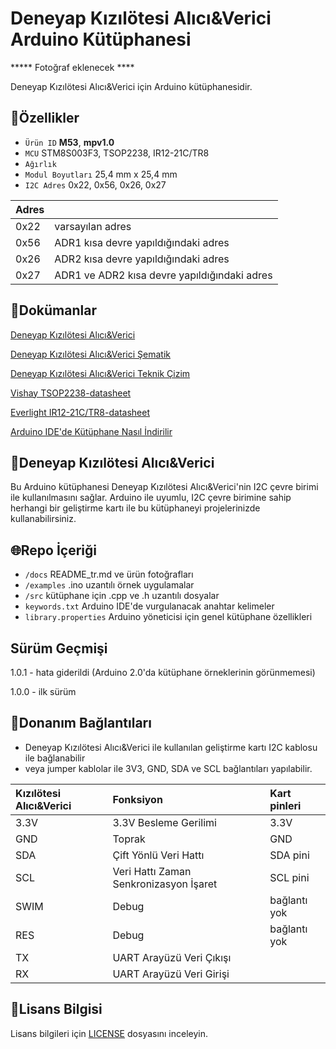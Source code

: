 # Deneyap Kızılötesi Alıcı&Verici Arduino Kütüphanesi

***** Fotoğraf eklenecek ****

Deneyap Kızılötesi Alıcı&Verici için Arduino kütüphanesidir.

## :mag_right:Özellikler 
- `Ürün ID` **M53**, **mpv1.0**
- `MCU` STM8S003F3, TSOP2238, IR12-21C/TR8
- `Ağırlık`
- `Modul Boyutları` 25,4 mm x 25,4 mm
- `I2C Adres` 0x22, 0x56, 0x26, 0x27

| Adres |  | 
| :--- | :---     |
| 0x22 | varsayılan adres |
| 0x56 | ADR1 kısa devre yapıldığındaki adres |
| 0x26 | ADR2 kısa devre yapıldığındaki adres |
| 0x27 | ADR1 ve ADR2 kısa devre yapıldığındaki adres |

## :closed_book:Dokümanlar
[Deneyap Kızılötesi Alıcı&Verici](https://docs.deneyapkart.org/tr/content/contentDetail/deneyap-modul-deneyap-kzlotesi-alc-ve-verici-m53)

[Deneyap Kızılötesi Alıcı&Verici Şematik](https://cdn.deneyapkart.org/media/upload/userFormUpload/RCUEAfKv1djiBgGqmZ3aGDLyIjuitj8l.pdf)

[Deneyap Kızılötesi Alıcı&Verici Teknik Çizim](https://cdn.deneyapkart.org/media/upload/userFormUpload/nkjtUEbPHdyuWbOrYQRJaQrbdgkd5l8Q.pdf)

[Vishay TSOP2238-datasheet](https://www.vishay.com/docs/82459/tsop48.pdf)

[Everlight IR12-21C/TR8-datasheet](https://eu.mouser.com/datasheet/2/143/EVER_S_A0007423485_1-2548612.pdf)

[Arduino IDE'de Kütüphane Nasıl İndirilir](https://docs.arduino.cc/software/ide-v1/tutorials/installing-libraries)

## :pushpin:Deneyap Kızılötesi Alıcı&Verici
Bu Arduino kütüphanesi Deneyap Kızılötesi Alıcı&Verici'nin I2C çevre birimi ile kullanılmasını sağlar. Arduino ile uyumlu, I2C çevre birimine sahip herhangi bir geliştirme kartı ile bu kütüphaneyi projelerinizde kullanabilirsiniz.

## :globe_with_meridians:Repo İçeriği
- `/docs` README_tr.md ve ürün fotoğrafları
- `/examples` .ino uzantılı örnek uygulamalar
- `/src` kütüphane için .cpp ve .h uzantılı dosyalar
- `keywords.txt` Arduino IDE'de vurgulanacak anahtar kelimeler
- `library.properties` Arduino yöneticisi için genel kütüphane özellikleri

## Sürüm Geçmişi
1.0.1 - hata giderildi (Arduino 2.0'da kütüphane örneklerinin görünmemesi)

1.0.0 - ilk sürüm

## :rocket:Donanım Bağlantıları
- Deneyap Kızılötesi Alıcı&Verici ile kullanılan geliştirme kartı I2C kablosu ile bağlanabilir
- veya jumper kablolar ile 3V3, GND, SDA ve SCL bağlantıları yapılabilir. 

| Kızılötesi Alıcı&Verici | Fonksiyon| Kart pinleri |
| :---     | :---   |   :---  |
| 3.3V     |3.3V Besleme Gerilimi| 3.3V    |
| GND      | Toprak |GND      |
| SDA      |Çift Yönlü Veri Hattı| SDA pini |
| SCL      |Veri Hattı Zaman Senkronizasyon İşaret| SCL pini|
|SWIM | Debug | bağlantı yok |
|RES  | Debug | bağlantı yok |
|TX|UART Arayüzü Veri Çıkışı| |
|RX|UART Arayüzü Veri Girişi| |

## :bookmark_tabs:Lisans Bilgisi 
Lisans bilgileri için [LICENSE](https://github.com/deneyapkart/deneyap-kizilotesi-alici-verici-arduino-library/blob/master/LICENSE) dosyasını inceleyin.
